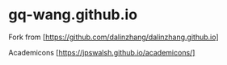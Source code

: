 # gq-wang.github.io
Fork from [https://github.com/dalinzhang/dalinzhang.github.io]

Academicons [https://jpswalsh.github.io/academicons/]
